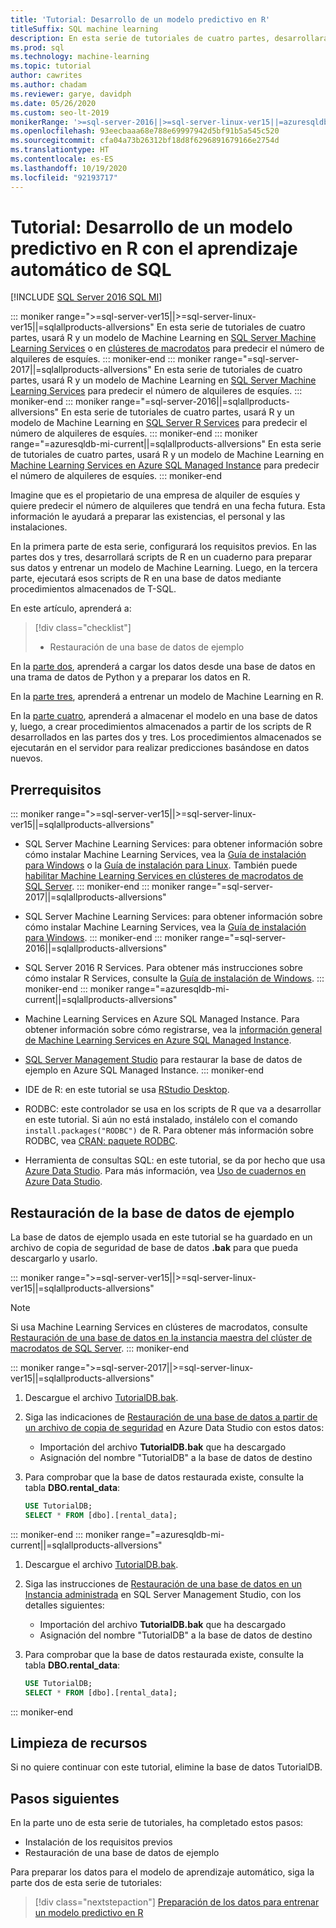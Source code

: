 ```yaml
---
title: 'Tutorial: Desarrollo de un modelo predictivo en R'
titleSuffix: SQL machine learning
description: En esta serie de tutoriales de cuatro partes, desarrollará datos para entrenar un modelo predictivo en R con el aprendizaje automático de SQL.
ms.prod: sql
ms.technology: machine-learning
ms.topic: tutorial
author: cawrites
ms.author: chadam
ms.reviewer: garye, davidph
ms.date: 05/26/2020
ms.custom: seo-lt-2019
monikerRange: '>=sql-server-2016||>=sql-server-linux-ver15||=azuresqldb-mi-current||=sqlallproducts-allversions'
ms.openlocfilehash: 93eecbaaa68e788e69997942d5bf91b5a545c520
ms.sourcegitcommit: cfa04a73b26312bf18d8f6296891679166e2754d
ms.translationtype: HT
ms.contentlocale: es-ES
ms.lasthandoff: 10/19/2020
ms.locfileid: "92193717"
---
```

# <a name="tutorial-develop-a-predictive-model-in-r-with-sql-machine-learning"></a>Tutorial: Desarrollo de un modelo predictivo en R con el aprendizaje automático de SQL
[!INCLUDE [SQL Server 2016 SQL MI](../../includes/applies-to-version/sqlserver2016-asdbmi.md)]

::: moniker range=">=sql-server-ver15||>=sql-server-linux-ver15||=sqlallproducts-allversions"
En esta serie de tutoriales de cuatro partes, usará R y un modelo de Machine Learning en [SQL Server Machine Learning Services](../sql-server-machine-learning-services.md) o en [clústeres de macrodatos](../../big-data-cluster/machine-learning-services.md) para predecir el número de alquileres de esquíes.
::: moniker-end
::: moniker range="=sql-server-2017||=sqlallproducts-allversions"
En esta serie de tutoriales de cuatro partes, usará R y un modelo de Machine Learning en [SQL Server Machine Learning Services](../sql-server-machine-learning-services.md) para predecir el número de alquileres de esquíes.
::: moniker-end
::: moniker range="=sql-server-2016||=sqlallproducts-allversions"
En esta serie de tutoriales de cuatro partes, usará R y un modelo de Machine Learning en [SQL Server R Services](../r/sql-server-r-services.md) para predecir el número de alquileres de esquíes.
::: moniker-end
::: moniker range="=azuresqldb-mi-current||=sqlallproducts-allversions"
En esta serie de tutoriales de cuatro partes, usará R y un modelo de Machine Learning en [Machine Learning Services en Azure SQL Managed Instance](/azure/azure-sql/managed-instance/machine-learning-services-overview) para predecir el número de alquileres de esquíes.
::: moniker-end

Imagine que es el propietario de una empresa de alquiler de esquíes y quiere predecir el número de alquileres que tendrá en una fecha futura. Esta información le ayudará a preparar las existencias, el personal y las instalaciones.

En la primera parte de esta serie, configurará los requisitos previos. En las partes dos y tres, desarrollará scripts de R en un cuaderno para preparar sus datos y entrenar un modelo de Machine Learning. Luego, en la tercera parte, ejecutará esos scripts de R en una base de datos mediante procedimientos almacenados de T-SQL.

En este artículo, aprenderá a:

> [!div class="checklist"]
> * Restauración de una base de datos de ejemplo 

En la [parte dos](r-predictive-model-prepare-data.md), aprenderá a cargar los datos desde una base de datos en una trama de datos de Python y a preparar los datos en R.

En la [parte tres](r-predictive-model-train.md), aprenderá a entrenar un modelo de Machine Learning en R.

En la [parte cuatro](r-predictive-model-deploy.md), aprenderá a almacenar el modelo en una base de datos y, luego, a crear procedimientos almacenados a partir de los scripts de R desarrollados en las partes dos y tres. Los procedimientos almacenados se ejecutarán en el servidor para realizar predicciones basándose en datos nuevos.

## <a name="prerequisites"></a>Prerrequisitos

::: moniker range=">=sql-server-ver15||>=sql-server-linux-ver15||=sqlallproducts-allversions"
* SQL Server Machine Learning Services: para obtener información sobre cómo instalar Machine Learning Services, vea la [Guía de instalación para Windows](../install/sql-machine-learning-services-windows-install.md) o la [Guía de instalación para Linux](../../linux/sql-server-linux-setup-machine-learning.md?toc=%2Fsql%2Fmachine-learning%2Ftoc.json). También puede [habilitar Machine Learning Services en clústeres de macrodatos de SQL Server](../../big-data-cluster/machine-learning-services.md).
::: moniker-end
::: moniker range="=sql-server-2017||=sqlallproducts-allversions"
* SQL Server Machine Learning Services: para obtener información sobre cómo instalar Machine Learning Services, vea la [Guía de instalación para Windows](../install/sql-machine-learning-services-windows-install.md). 
::: moniker-end
::: moniker range="=sql-server-2016||=sqlallproducts-allversions"
* SQL Server 2016 R Services. Para obtener más instrucciones sobre cómo instalar R Services, consulte la [Guía de instalación de Windows](../install/sql-r-services-windows-install.md). 
::: moniker-end
::: moniker range="=azuresqldb-mi-current||=sqlallproducts-allversions"
* Machine Learning Services en Azure SQL Managed Instance. Para obtener información sobre cómo registrarse, vea la [información general de Machine Learning Services en Azure SQL Managed Instance](/azure/azure-sql/managed-instance/machine-learning-services-overview).

* [SQL Server Management Studio](../../ssms/download-sql-server-management-studio-ssms.md) para restaurar la base de datos de ejemplo en Azure SQL Managed Instance.
::: moniker-end

* IDE de R: en este tutorial se usa [RStudio Desktop](https://www.rstudio.com/products/rstudio/download/).

* RODBC: este controlador se usa en los scripts de R que va a desarrollar en este tutorial. Si aún no está instalado, instálelo con el comando `install.packages("RODBC")` de R. Para obtener más información sobre RODBC, vea [CRAN: paquete RODBC](https://CRAN.R-project.org/package=RODBC).

* Herramienta de consultas SQL: en este tutorial, se da por hecho que usa [Azure Data Studio](../../azure-data-studio/what-is.md). Para más información, vea [Uso de cuadernos en Azure Data Studio](../../azure-data-studio/notebooks/notebooks-guidance.md).

## <a name="restore-the-sample-database"></a>Restauración de la base de datos de ejemplo

La base de datos de ejemplo usada en este tutorial se ha guardado en un archivo de copia de seguridad de base de datos **.bak** para que pueda descargarlo y usarlo.

::: moniker range=">=sql-server-ver15||>=sql-server-linux-ver15||=sqlallproducts-allversions"
> [!NOTE]
> Si usa Machine Learning Services en clústeres de macrodatos, consulte [Restauración de una base de datos en la instancia maestra del clúster de macrodatos de SQL Server](../../big-data-cluster/data-ingestion-restore-database.md).
::: moniker-end

::: moniker range=">=sql-server-2017||>=sql-server-linux-ver15||=sqlallproducts-allversions"
1. Descargue el archivo [TutorialDB.bak](https://sqlchoice.blob.core.windows.net/sqlchoice/static/TutorialDB.bak).

1. Siga las indicaciones de [Restauración de una base de datos a partir de un archivo de copia de seguridad](../../azure-data-studio/tutorial-backup-restore-sql-server.md#restore-a-database-from-a-backup-file) en Azure Data Studio con estos datos:

   * Importación del archivo **TutorialDB.bak** que ha descargado
   * Asignación del nombre "TutorialDB" a la base de datos de destino

1. Para comprobar que la base de datos restaurada existe, consulte la tabla **DBO.rental_data**:

   ```sql
   USE TutorialDB;
   SELECT * FROM [dbo].[rental_data];
   ```
::: moniker-end
::: moniker range="=azuresqldb-mi-current||=sqlallproducts-allversions"
1. Descargue el archivo [TutorialDB.bak](https://sqlchoice.blob.core.windows.net/sqlchoice/static/TutorialDB.bak).

1. Siga las instrucciones de [Restauración de una base de datos en un Instancia administrada](/azure/sql-database/sql-database-managed-instance-get-started-restore) en SQL Server Management Studio, con los detalles siguientes:

   * Importación del archivo **TutorialDB.bak** que ha descargado
   * Asignación del nombre "TutorialDB" a la base de datos de destino

1. Para comprobar que la base de datos restaurada existe, consulte la tabla **DBO.rental_data**:

   ```sql
   USE TutorialDB;
   SELECT * FROM [dbo].[rental_data];
   ```
::: moniker-end

## <a name="clean-up-resources"></a>Limpieza de recursos

Si no quiere continuar con este tutorial, elimine la base de datos TutorialDB.
## <a name="next-steps"></a>Pasos siguientes

En la parte uno de esta serie de tutoriales, ha completado estos pasos:

* Instalación de los requisitos previos
* Restauración de una base de datos de ejemplo

Para preparar los datos para el modelo de aprendizaje automático, siga la parte dos de esta serie de tutoriales:

> [!div class="nextstepaction"]
> [Preparación de los datos para entrenar un modelo predictivo en R](r-predictive-model-prepare-data.md)